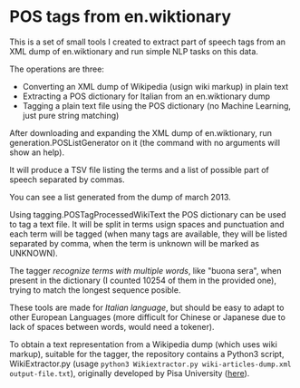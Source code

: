 POS tags from en.wiktionary
===========================

This is a set of small tools I created to extract part of speech tags from an XML dump of en.wiktionary and run simple NLP tasks on this data.

The operations are three:

* Converting an XML dump of Wikipedia (usign wiki markup) in plain text
* Extracting a POS dictionary for Italian from an en.wiktionary dump
* Tagging a plain text file using the POS dictionary (no Machine Learning, just pure string matching)

After downloading and expanding the XML dump of en.wiktionary, run generation.POSListGenerator on it (the command with no arguments will show an help).

It will produce a TSV file listing the terms and a list of possible part of speech separated by commas.

You can see a list generated from the dump of march 2013.


Using tagging.POSTagProcessedWikiText the POS dictionary can be used to tag a text file. It will be split in terms usign spaces and punctuation and each term will be tagged (when many tags are available, they will be listed separated by comma, when the term is unknown will be marked as UNKNOWN).

The tagger *recognize terms with multiple words*, like "buona sera", when present in the dictionary (I counted 10254 of them in the provided one), trying to match the longest sequence posible.

These tools are made for *Italian language*, but should be easy to adapt to other European Languages (more difficult for Chinese or Japanese due to lack of spaces between words, would need a tokener).

To obtain a text representation from a Wikipedia dump (which uses wiki markup), suitable for the tagger, the repository contains a Python3 script, WikiExtractor.py (usage `python3 Wikiextractor.py wiki-articles-dump.xml output-file.txt`), originally developed by Pisa University ([here](http://medialab.di.unipi.it/wiki/Wikipedia_Extractor)).
